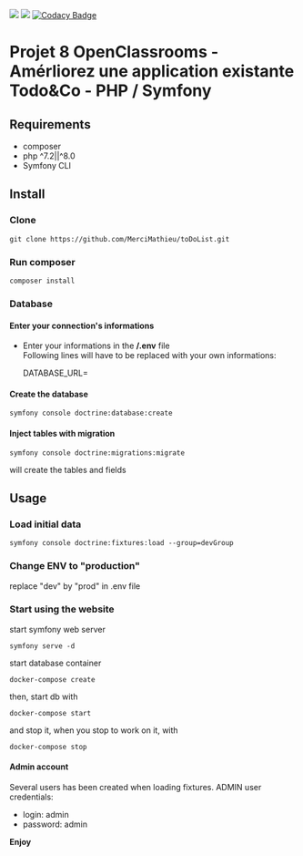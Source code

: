 <a href="https://codeclimate.com/github/MerciMathieu/toDoList/maintainability"><img src="https://api.codeclimate.com/v1/badges/cf196787cd32d09159a9/maintainability" /></a>
<a href="https://codeclimate.com/github/MerciMathieu/toDoList/test_coverage"><img src="https://api.codeclimate.com/v1/badges/cf196787cd32d09159a9/test_coverage" /></a>
[![Codacy Badge](https://app.codacy.com/project/badge/Grade/c70d6d0f3dfa4d0b80f578df14394ff8)](https://www.codacy.com/gh/MerciMathieu/toDoList/dashboard?utm_source=github.com&amp;utm_medium=referral&amp;utm_content=MerciMathieu/toDoList&amp;utm_campaign=Badge_Grade)

# <p>Projet 8 OpenClassrooms - Amérliorez une application existante Todo&Co - PHP / Symfony</p>


## Requirements
*   composer
*   php ^7.2||^8.0
*   Symfony CLI

## Install

### Clone

    git clone https://github.com/MerciMathieu/toDoList.git

### Run composer

    composer install

### Database
#### Enter your connection's informations

*   Enter your informations in the **/.env**  file  
    Following lines will have to be replaced with your own informations:


    DATABASE_URL=

#### Create the database

    symfony console doctrine:database:create

#### Inject tables with migration

    symfony console doctrine:migrations:migrate

will create the tables and fields

## Usage

### Load initial data

    symfony console doctrine:fixtures:load --group=devGroup

### Change ENV to "production"

replace "dev" by "prod" in .env file

### Start using the website

start symfony web server

    symfony serve -d

start database container

    docker-compose create  

then, start db with

    docker-compose start  

and stop it, when you stop to work on it, with

    docker-compose stop

#### Admin account

Several users has been created when loading fixtures.
ADMIN user credentials:
* login: admin
* password: admin

**Enjoy**
